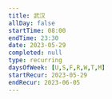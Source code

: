 ```yaml
---
title: 武汉
allDay: false
startTime: 08:00
endTime: 23:30
date: 2023-05-29
completed: null
type: recurring
daysOfWeek: [U,S,F,R,W,T,M]
startRecur: 2023-05-29
endRecur: 2023-06-05
---
```

